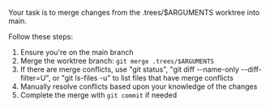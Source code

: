Your task is to merge changes from the .trees/$ARGUMENTS worktree into main.

Follow these steps:

1. Ensure you're on the main branch
2. Merge the worktree branch: `git merge .trees/$ARGUMENTS`
3. If there are merge conflicts, use "git status",
   "git diff --name-only --diff-filter=U", or
   "git ls-files -u" to list files that have merge conflicts
4. Manually resolve conflicts based upon your knowledge of the changes
5. Complete the merge with `git commit` if needed
